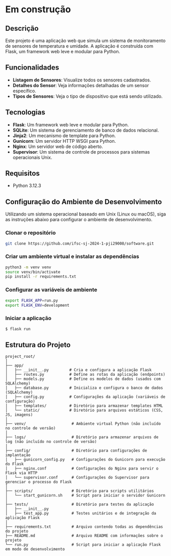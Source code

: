 # Em construção

## Descrição

Este projeto é uma aplicação web que simula um sistema de monitoramento de sensores de temperatura e umidade. A aplicação é construída com Flask, um framework web leve e modular para Python.

## Funcionalidades

- **Listagem de Sensores**: Visualize todos os sensores cadastrados.
- **Detalhes do Sensor**: Veja informações detalhadas de um sensor específico.
- **Tipos de Sensores**: Veja o tipo de dispositivo que está sendo utilizado.

## Tecnologias

- **Flask**: Um framework web leve e modular para Python.
- **SQLite**: Um sistema de gerenciamento de banco de dados relacional.
- **Jinja2**: Um mecanismo de template para Python.
- **Gunicorn**: Um servidor HTTP WSGI para Python.
- **Nginx**: Um servidor web de código aberto.
- **Supervisor**: Um sistema de controle de processos para sistemas operacionais Unix.

## Requisitos

- Python 3.12.3

## Configuração do Ambiente de Desenvolvimento

Utilizando um sistema operacional baseado em Unix (Linux ou macOS), siga as instruções abaixo para configurar o ambiente de desenvolvimento.

### Clonar o repositório

```bash
git clone https://github.com/ifsc-sj-2024-1-pji29008/software.git
```

### Criar um ambiente virtual e instalar as dependências

```bash
python3 -m venv venv
source venv/bin/activate
pip install -r requirements.txt
```

### Configurar as variáveis de ambiente

```bash
export FLASK_APP=run.py
export FLASK_ENV=development
```

### Iniciar a aplicação

```bash
$ flask run
```

## Estrutura do Projeto

```
project_root/
│
├── app/
│   ├── __init__.py         # Cria e configura a aplicação Flask
│   ├── routes.py           # Define as rotas da aplicação (endpoints)
│   ├── models.py           # Define os modelos de dados (usados com SQLAlchemy)
│   ├── database.py         # Inicializa e configura o banco de dados (SQLAlchemy)
│   ├── config.py           # Configurações da aplicação (variáveis de configuração)
│   ├── templates/          # Diretório para armazenar templates HTML
│   └── static/             # Diretório para arquivos estáticos (CSS, JS, imagens)
│
├── venv/                    # Ambiente virtual Python (não incluído no controle de versão)
│
├── logs/                    # Diretório para armazenar arquivos de log (não incluído no controle de versão)
│
├── config/                  # Diretório para configurações de implantação
│   ├── gunicorn_config.py   # Configurações do Gunicorn para execução do Flask
│   ├── nginx.conf           # Configurações do Nginx para servir o Flask via HTTP
│   └── supervisor.conf      # Configurações do Supervisor para gerenciar o processo do Flask
│
├── scripts/                 # Diretório para scripts utilitários
│   └── start_gunicorn.sh    # Script para iniciar o servidor Gunicorn
│
├── tests/                   # Diretório para testes da aplicação
│   ├── __init__.py
│   ├── test_app.py          # Testes unitários e de integração da aplicação Flask
│
├── requirements.txt         # Arquivo contendo todas as dependências do projeto
├── README.md                # Arquivo README com informações sobre o projeto
└── run.py                   # Script para iniciar a aplicação Flask em modo de desenvolvimento
